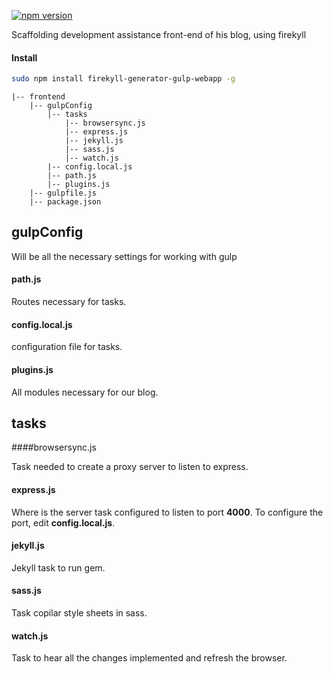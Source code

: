 [![npm version](https://badge.fury.io/js/firekyll-generator-gulp-webapp.svg)](https://badge.fury.io/js/firekyll-generator-gulp-webapp)

Scaffolding development assistance front-end of his blog, using firekyll

#### Install

```bash
sudo npm install firekyll-generator-gulp-webapp -g
```

```
|-- frontend
    |-- gulpConfig
	    |-- tasks
		    |-- browsersync.js
		    |-- express.js
		    |-- jekyll.js
		    |-- sass.js
		    |-- watch.js
	    |-- config.local.js
	    |-- path.js
	    |-- plugins.js
	|-- gulpfile.js
	|-- package.json
```

## gulpConfig

Will be all the necessary settings for working with gulp

#### path.js

Routes necessary for tasks.

#### config.local.js

configuration file for tasks.

#### plugins.js

All modules necessary for our blog.

## tasks

####browsersync.js

Task needed to create a proxy server to listen to express.

#### express.js

Where is the server task configured to listen to port **4000**.
To configure the port, edit **config.local.js**.

#### jekyll.js

Jekyll task to run gem.

#### sass.js

Task copilar style sheets in sass.

#### watch.js

Task to hear all the changes implemented and refresh the browser.